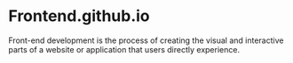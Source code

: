 # Frontend.github.io
Front-end development is the process of creating the visual and interactive parts of a website or application that users directly experience.
